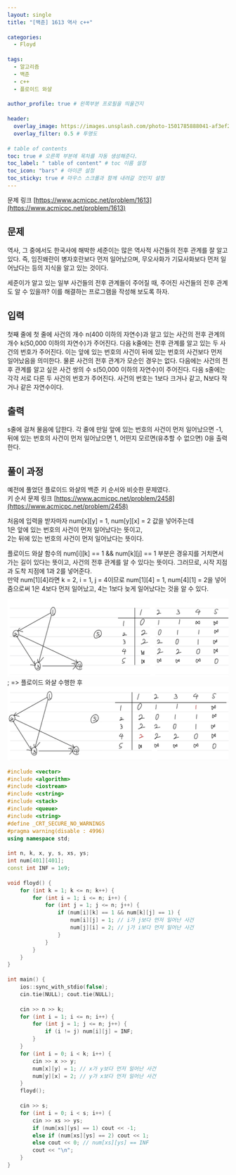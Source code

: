 ```yaml
---
layout: single
title: "[백준] 1613 역사 c++"

categories:
  - Floyd

tags:
  - 알고리즘
  - 백준
  - c++
  - 플로이드 와샬

author_profile: true # 왼쪽부분 프로필을 띄울건지

header:
  overlay_image: https://images.unsplash.com/photo-1501785888041-af3ef285b470?ixlib=rb-1.2.1&ixid=eyJhcHBfaWQiOjEyMDd9&auto=format&fit=crop&w=1350&q=80
  overlay_filter: 0.5 # 투명도

# table of contents
toc: true # 오른쪽 부분에 목차를 자동 생성해준다.
toc_label: " table of content" # toc 이름 설정
toc_icon: "bars" # 아이콘 설정
toc_sticky: true # 마우스 스크롤과 함께 내려갈 것인지 설정
---
```


문제 링크 [https://www.acmicpc.net/problem/1613](https://www.acmicpc.net/problem/1613)

## 문제

역사, 그 중에서도 한국사에 해박한 세준이는 많은 역사적 사건들의 전후 관계를 잘 알고 있다. 즉, 임진왜란이 병자호란보다 먼저 일어났으며, 무오사화가 기묘사화보다 먼저 일어났다는 등의 지식을 알고 있는 것이다.

세준이가 알고 있는 일부 사건들의 전후 관계들이 주어질 때, 주어진 사건들의 전후 관계도 알 수 있을까? 이를 해결하는 프로그램을 작성해 보도록 하자.

## 입력

첫째 줄에 첫 줄에 사건의 개수 n(400 이하의 자연수)과 알고 있는 사건의 전후 관계의 개수 k(50,000 이하의 자연수)가 주어진다. 다음 k줄에는 전후 관계를 알고 있는 두 사건의 번호가 주어진다. 이는 앞에 있는 번호의 사건이 뒤에 있는 번호의 사건보다 먼저 일어났음을 의미한다. 물론 사건의 전후 관계가 모순인 경우는 없다. 다음에는 사건의 전후 관계를 알고 싶은 사건 쌍의 수 s(50,000 이하의 자연수)이 주어진다. 다음 s줄에는 각각 서로 다른 두 사건의 번호가 주어진다. 사건의 번호는 1보다 크거나 같고, N보다 작거나 같은 자연수이다.

## 출력

s줄에 걸쳐 물음에 답한다. 각 줄에 만일 앞에 있는 번호의 사건이 먼저 일어났으면 -1, 뒤에 있는 번호의 사건이 먼저 일어났으면 1, 어떤지 모르면(유추할 수 없으면) 0을 출력한다.

## 풀이 과정

예전에 풀었던 플로이드 와샬의 백준 키 순서와 비슷한 문제였다.  
키 순서 문제 링크 [https://www.acmicpc.net/problem/2458](https://www.acmicpc.net/problem/2458)

처음에 입력을 받자마자 num[x][y] = 1, num[y][x] = 2 값을 넣어주는데  
1은 앞에 있는 번호의 사건이 먼저 일어났다는 뜻이고,  
2는 뒤에 있는 번호의 사건이 먼저 일어났다는 뜻이다.

플로이드 와샬 함수의 num[i][k] == 1 && num[k][j] == 1 부분은
경유지를 거치면서 가는 길이 있다는 뜻이고, 사건의 전후 관계를 알 수 있다는 뜻이다. 그러므로, 시작 지점과 도착 지점에 1과 2를 넣어준다.  
만약 num[1][4]라면 k = 2, i = 1, j = 4이므로 num[1][4] = 1, num[4][1] = 2을 넣어줌으로써 1은 4보다 먼저 일어났고, 4는 1보다 늦게 일어났다는 것을 알 수 있다.

![1613](../../../images/baekjoon/1613.jpg);
=> 플로이드 와샬 수행한 후  
![1613](<../../../images/1613(1).jpg>)

```c++
#include <vector>
#include <algorithm>
#include <iostream>
#include <cstring>
#include <stack>
#include <queue>
#include <string>
#define _CRT_SECURE_NO_WARNINGS
#pragma warning(disable : 4996)
using namespace std;

int n, k, x, y, s, xs, ys;
int num[401][401];
const int INF = 1e9;

void floyd() {
	for (int k = 1; k <= n; k++) {
		for (int i = 1; i <= n; i++) {
			for (int j = 1; j <= n; j++) {
				if (num[i][k] == 1 && num[k][j] == 1) {
					num[i][j] = 1; // i가 j보다 먼저 일어난 사건
					num[j][i] = 2; // j가 i보다 먼저 일어난 사건
				}
			}
		}
	}
}

int main() {
	ios::sync_with_stdio(false);
	cin.tie(NULL); cout.tie(NULL);

	cin >> n >> k;
	for (int i = 1; i <= n; i++) {
		for (int j = 1; j <= n; j++) {
			if (i != j) num[i][j] = INF;
		}
	}
	for (int i = 0; i < k; i++) {
		cin >> x >> y;
		num[x][y] = 1; // x가 y보다 먼저 일어난 사건
		num[y][x] = 2; // y가 x보다 먼저 일어난 사건
	}
	floyd();

	cin >> s;
	for (int i = 0; i < s; i++) {
		cin >> xs >> ys;
		if (num[xs][ys] == 1) cout << -1;
		else if (num[xs][ys] == 2) cout << 1;
		else cout << 0; // num[xs][ys] == INF
		cout << "\n";
	}
}
```
